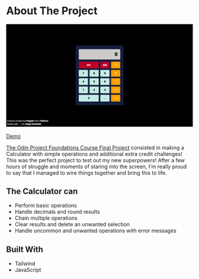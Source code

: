 # About The Project

![Screenshot of Calculator](preview.png)

[Demo](https://ca1cu1at3r.netlify.app/)

[The Odin Project Foundations Course Final Project](https://www.theodinproject.com/lessons/foundations-calculator) consisted in making a Calculator with simple operations and additional extra credit challenges! This was the perfect project to test out my new superpowers! After a few hours of struggle and moments of staring into the screen, I'm really proud to say that I managed to wire things together and bring this to life.

## The Calculator can

- Perform basic operations
- Handle decimals and round results
- Chain multiple operations
- Clear results and delete an unwanted selection
- Handle uncommon and unwanted operations with error messages

## Built With

- Tailwind
- JavaScript
